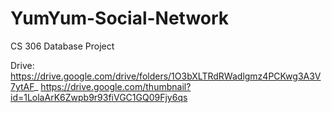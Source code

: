 # YumYum-Social-Network
CS 306 Database Project

Drive: https://drive.google.com/drive/folders/1O3bXLTRdRWadlgmz4PCKwg3A3V7ytAF_
https://drive.google.com/thumbnail?id=1LolaArK6Zwpb9r93fiVGC1GQ09Fjy6qs